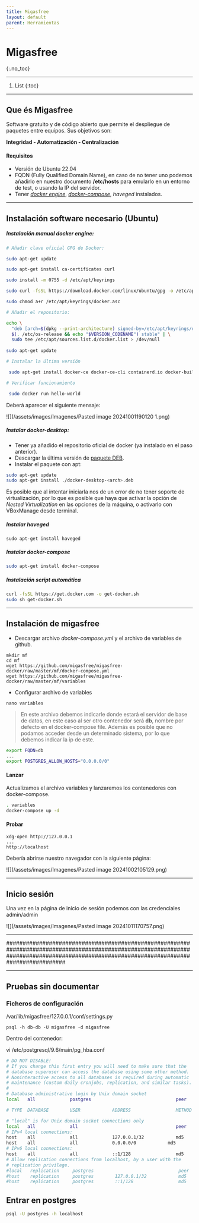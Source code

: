 ```yaml
---
title: Migasfree
layout: default
parent: Herramientas
---
```


# Migasfree
{:.no_toc}

---

1. List
{:toc}

---

## Que és Migasfree

Software gratuito y de código abierto que permite el despliegue de paquetes entre equipos. Sus objetivos son:

**Integridad - Automatización - Centralización**

#### Requisitos

- Versión de Ubuntu 22.04
- FQDN (Fully Qualified Domain Name), en caso de no tener uno podemos añadirlo en nuestro documento **/etc/hosts** para emularlo en un entorno de test, o usando la IP del servidor.
- Tener *[docker engine](https://docs.docker.com/engine/installation/)*, *[docker-compose](https://docs.docker.com/compose/install/)*, *haveged* instalados.

---
## Instalación software necesario (Ubuntu)

##### Instalación manual docker engine:

```bash
# Añadir clave oficial GPG de Docker:

sudo apt-get update

sudo apt-get install ca-certificates curl

sudo install -m 0755 -d /etc/apt/keyrings

sudo curl -fsSL https://download.docker.com/linux/ubuntu/gpg -o /etc/apt/keyrings/docker.asc

sudo chmod a+r /etc/apt/keyrings/docker.asc

# Añadir el repositorio:

echo \
  "deb [arch=$(dpkg --print-architecture) signed-by=/etc/apt/keyrings/docker.asc] https://download.docker.com/linux/ubuntu \
  $(. /etc/os-release && echo "$VERSION_CODENAME") stable" | \
  sudo tee /etc/apt/sources.list.d/docker.list > /dev/null
  
sudo apt-get update

# Instalar la última versión

 sudo apt-get install docker-ce docker-ce-cli containerd.io docker-buildx-plugin docker-compose-plugin

# Verificar funcionamiento

 sudo docker run hello-world
```


Deberá aparecer el siguiente mensaje:

![](/assets/images/Imagenes/Pasted image 20241001190120 1.png)

##### Instalar docker-desktop:

- Tener ya añadido el repositorio oficial de docker (ya instalado en el paso anterior).
- Descargar la última versión de [paquete DEB](https://desktop.docker.com/linux/main/amd64/docker-desktop-amd64.deb).
- Instalar el paquete con apt:

```bash
sudo apt-get update
sudo apt-get install ./docker-desktop-<arch>.deb
```

Es posible que al intentar iniciarla nos de un error de no tener soporte de virtualización, por lo que es posible que haya que activar la opción de *Nested Virtualization* en las opciones de la máquina, o activarlo con VBoxManage desde terminal.

##### Instalar haveged

```shell
sudo apt-get install haveged
```

##### Instalar docker-compose

```bash
sudo apt-get install docker-compose
```

##### Instalación script automática

```bash
curl -fsSL https://get.docker.com -o get-docker.sh
sudo sh get-docker.sh
```

---
## Instalación de migasfree

- Descargar archivo *docker-compose.yml* y el archivo de variables de github.

```shell
mkdir mf
cd mf
wget https://github.com/migasfree/migasfree-docker/raw/master/mf/docker-compose.yml
wget https://github.com/migasfree/migasfree-docker/raw/master/mf/variables
```

- Configurar archivo de variables

```shell
nano variables
```

> En este archivo debemos indicarle donde estará el servidor de base de datos, en este caso al ser otro contenedor será **db**, nombre por defecto en el docker-compose file. Además es posible que no podamos acceder desde un determinado sistema, por lo que debemos indicar la ip de este.

```sh
export FQDN=db
...
export POSTGRES_ALLOW_HOSTS="0.0.0.0/0"
```

#### Lanzar

Actualizamos el archivo variables y lanzaremos los contenedores con docker-compose.

```bash
. variables
docker-compose up -d
```

#### Probar

```
xdg-open http://127.0.0.1
...
http://localhost
```

Debería abrirse nuestro navegador con la siguiente página:

![](/assets/images/Imagenes/Pasted image 20241002105129.png)

---
## Inicio sesión

Una vez en la página de inicio de sesión podemos con las credenciales admin/admin

![](/assets/images/Imagenes/Pasted image 20241011170757.png)

---
##########################################################################################################################################################################################

---

## Pruebas sin documentar

### Ficheros de configuración

/var/lib/migasfree/127.0.0.1/conf/settings.py

	psql -h db-db -U migasfree -d migasfree

Dentro del contenedor:

vi /etc/postgresql/9.6/main/pg_hba.conf

```bash
# DO NOT DISABLE!
# If you change this first entry you will need to make sure that the
# database superuser can access the database using some other method.
# Noninteractive access to all databases is required during automatic
# maintenance (custom daily cronjobs, replication, and similar tasks).
#
# Database administrative login by Unix domain socket
local   all             postgres                                peer

# TYPE  DATABASE        USER            ADDRESS                 METHOD

# "local" is for Unix domain socket connections only
local   all             all                                     peer
# IPv4 local connections:
host    all             all             127.0.0.1/32            md5
host    all             all             0.0.0.0/0            md5
# IPv6 local connections:
host    all             all             ::1/128                 md5
# Allow replication connections from localhost, by a user with the
# replication privilege.
#local   replication     postgres                                peer
#host    replication     postgres        127.0.0.1/32            md5
#host    replication     postgres        ::1/128                 md5

```


## Entrar en postgres

```bash
psql -U postgres -h localhost
```

